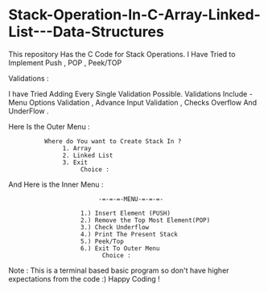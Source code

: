 # Stack-Operation-In-C-Array-Linked-List---Data-Structures
This repository Has the C Code for Stack Operations.
 I Have Tried to Implement Push , POP , Peek/TOP 
 
 Validations :
 
 I have Tried Adding Every Single Validation Possible. Validations Include - Menu Options Validation , Advance Input Validation , Checks Overflow And UnderFlow .
 
 Here Is the Outer Menu : 
 
              Where do You want to Create Stack In ?
                   1. Array
                   2. Linked List
                   3. Exit
                        Choice :
And Here is the Inner Menu : 



                             -=-=-=-MENU-=-=-=-

                        1.) Insert Element (PUSH)
                        2.) Remove the Top Most Element(POP)
                        3.) Check Underflow
                        4.) Print The Present Stack
                        5.) Peek/Top
                        6.) Exit To Outer Menu
                              Choice :
                              
Note : This is a terminal based basic program so don't have higher expectations from the code :)
    Happy Coding ! 
